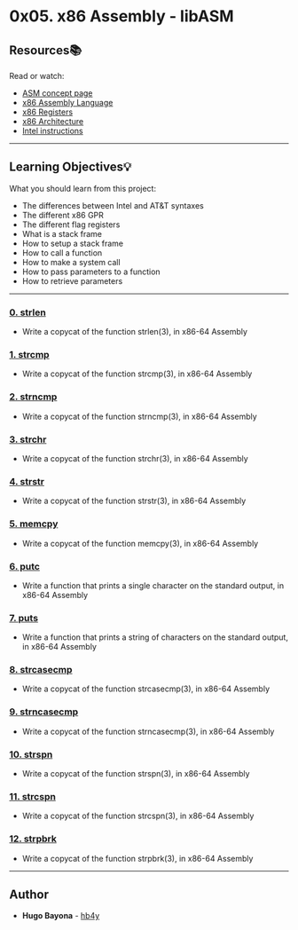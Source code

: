 # 0x05. x86 Assembly - libASM

## Resources:books:
Read or watch:
* [ASM concept page](https://intranet.hbtn.io/rltoken/7VCQ085BwQWbDnlUZinW_A)
* [x86 Assembly Language](https://intranet.hbtn.io/rltoken/V58XPnwbtEpYBFQd5wrGTQ)
* [x86 Registers](https://intranet.hbtn.io/rltoken/Mw7nKLEf1caoLlpG85cq9w)
* [x86 Architecture](https://intranet.hbtn.io/rltoken/dul8cX1bdFHSQ232td-6jg)
* [Intel instructions](https://intranet.hbtn.io/rltoken/i69S0-mjiYaRE9JotfJMsA)

---
## Learning Objectives:bulb:
What you should learn from this project:

* The differences between Intel and AT&T syntaxes
* The different x86 GPR
* The different flag registers
* What is a stack frame
* How to setup a stack frame
* How to call a function
* How to make a system call
* How to pass parameters to a function
* How to retrieve parameters

---

### [0. strlen](./0-strlen.asm)
* Write a copycat of the function strlen(3), in x86-64 Assembly


### [1. strcmp](./1-strcmp.asm)
* Write a copycat of the function strcmp(3), in x86-64 Assembly


### [2. strncmp](./2-strncmp.asm)
* Write a copycat of the function strncmp(3), in x86-64 Assembly


### [3. strchr](./3-strchr.asm)
* Write a copycat of the function strchr(3), in x86-64 Assembly


### [4. strstr](./4-strstr.asm)
* Write a copycat of the function strstr(3), in x86-64 Assembly


### [5. memcpy](./5-memcpy.asm)
* Write a copycat of the function memcpy(3), in x86-64 Assembly


### [6. putc](./6-putc.asm)
* Write a function that prints a single character on the standard output, in x86-64 Assembly


### [7. puts](./7-puts.asm)
* Write a function that prints a string of characters on the standard output, in x86-64 Assembly


### [8. strcasecmp](./8-strcasecmp.asm)
* Write a copycat of the function strcasecmp(3), in x86-64 Assembly


### [9. strncasecmp](./9-strncasecmp.asm)
* Write a copycat of the function strncasecmp(3), in x86-64 Assembly


### [10. strspn](./10-strspn.asm)
* Write a copycat of the function strspn(3), in x86-64 Assembly


### [11. strcspn](./11-strcspn.asm)
* Write a copycat of the function strcspn(3), in x86-64 Assembly


### [12. strpbrk](./12-strpbrk.asm)
* Write a copycat of the function strpbrk(3), in x86-64 Assembly

---

## Author
* **Hugo Bayona** - [hb4y](https://github.com/hb4y)